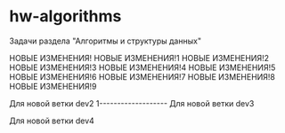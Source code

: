 # hw-algorithms
Задачи раздела "Алгоритмы и структуры данных"

НОВЫЕ ИЗМЕНЕНИЯ!
НОВЫЕ ИЗМЕНЕНИЯ!1
НОВЫЕ ИЗМЕНЕНИЯ!2
НОВЫЕ ИЗМЕНЕНИЯ!3
НОВЫЕ ИЗМЕНЕНИЯ!4
НОВЫЕ ИЗМЕНЕНИЯ!5
НОВЫЕ ИЗМЕНЕНИЯ!6
НОВЫЕ ИЗМЕНЕНИЯ!7
НОВЫЕ ИЗМЕНЕНИЯ!8
НОВЫЕ ИЗМЕНЕНИЯ!9

Для новой ветки dev2 
1-------------------
Для новой ветки dev3


Для новой ветки dev4 